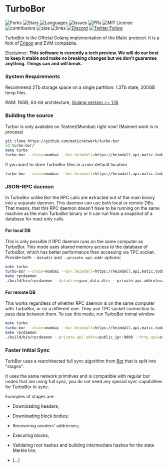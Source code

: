 # TurboBor
![Forks](https://img.shields.io/github/forks/maticnetwork/turbo-bor?style=social)
![Stars](https://img.shields.io/github/stars/maticnetwork/turbo-bor?style=social)
![Languages](https://img.shields.io/github/languages/count/maticnetwork/turbo-bor) 
![Issues](https://img.shields.io/github/issues/maticnetwork/turbo-bor) 
![PRs](https://img.shields.io/github/issues-pr-raw/maticnetwork/turbo-bor) 
![MIT License](https://img.shields.io/github/license/maticnetwork/turbo-bor)
![contributors](https://img.shields.io/github/contributors-anon/maticnetwork/turbo-bor) 
![size](https://img.shields.io/github/languages/code-size/maticnetwork/turbo-bor) 
![lines](https://img.shields.io/tokei/lines/github/maticnetwork/turbo-bor)
[![Discord](https://img.shields.io/discord/714888181740339261?color=1C1CE1&label=Polygon%20%7C%20Discord%20%F0%9F%91%8B%20&style=flat-square)](https://discord.gg/zdwkdvMNY2)
[![Twitter Follow](https://img.shields.io/twitter/follow/0xPolygon.svg?style=social)](https://twitter.com/0xPolygon)

TurboBor is the Official Golang implementation of the Matic protocol. It is a fork of [Erigon](https://github.com/ledgerwatch/erigon/) and EVM compabile.

Disclaimer: **This software is currently a tech preview. We will do our best to keep it stable and make no breaking
changes but we don't guarantee anything. Things can and will break.**


### System Requirements

Recommend 2Tb storage space on a single partition: 1.3Tb state, 200GB temp files.

RAM: 16GB, 64-bit architecture, [Golang version >= 1.16](https://golang.org/doc/install)

### Building the source

Turbor is only available on Testnet(Mumbai) right now! (Mainnet work is in process)

```sh
git clone https://github.com/maticnetwork/turbo-bor
cd turbo-bor/
make turbo
turbo-bor --chain=mumbai --bor.heimdall=https://heimdall.api.matic.today
```

If you want to store TurboBor files in a non-default location 
```sh
turbo-bor --chain=mumbai --bor.heimdall=https://heimdall.api.matic.today --datadir=<your_data_dir>
```

### JSON-RPC daemon

In TurboBor unlike Bor the RPC calls are extracted out of the main binary into a separate daemon. This daemon can use both local or
remote DBs. That means, that this RPC daemon doesn't have to be running on the same machine as the main TurboBor binary or
it can run from a snapshot of a database for read-only calls.

#### **For local DB**

This is only possible if RPC daemon runs on the same computer as TurboBor. This mode uses shared memory access to the
database of TurboBor, which has better performance than accessing via TPC socket.
Provide both `--datadir` and `--private.api.addr` options:

```sh
make turbo
turbo-bor --chain=mumbai --bor.heimdall=https://heimdall.api.matic.today --datadir=<your_data_dir> --private.api.addr=localhost:9090
make rpcdaemon
./build/bin/rpcdaemon --datadir=<your_data_dir> --private.api.addr=localhost:9090 --http.api=eth,erigon,web3,net,debug,trace,txpool,bor
```

#### **For remote DB**

This works regardless of whether RPC daemon is on the same computer with TurboBor, or on a different one. They use TPC
socket connection to pass data between them. To use this mode, run TurboBor tminal window

```sh
make turbo
turbo-bor --chain=mumbai --bor.heimdall=https://heimdall.api.matic.today --datadir=<your_data_dir> --private.api.addr=<private_ip>:9090
make rpcdaemon
./build/bin/rpcdaemon --private.api.addr=<public_ip>:9090 --http.api=eth,erigon,web3,net,debug,trace,txpool,bor
```


### Faster Initial Sync

TurbBor uses a rearchitected full sync algorithm from
[Bor](https://github.com/maticnetwork/bor) that is split into
"stages".

It uses the same network primitives and is compatible with regular bor nodes that are using full sync, you do
not need any special sync capabilities for TurboBor to sync.

Examples of stages are:

* Downloading headers;

* Downloading block bodies;

* Recovering senders' addresses;

* Executing blocks;

* Validating root hashes and building intermediate hashes for the state Merkle trie;

* [...]
